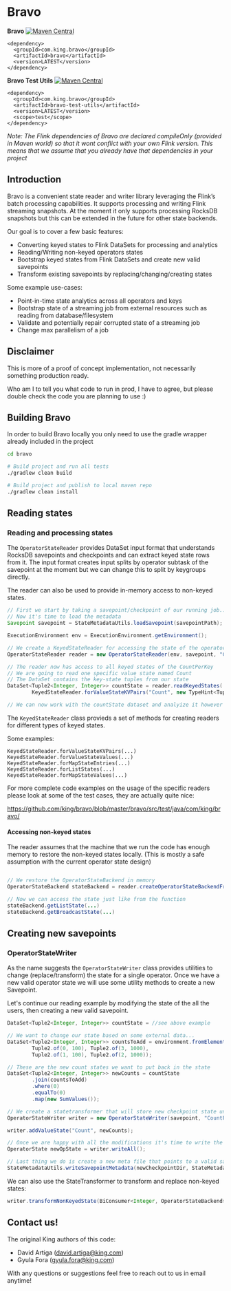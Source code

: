 # Bravo

**Bravo** [![Maven Central](https://maven-badges.herokuapp.com/maven-central/com.king.bravo/bravo/badge.svg)](https://maven-badges.herokuapp.com/maven-central/com.king.bravo/bravo)

```
<dependency>
  <groupId>com.king.bravo</groupId>
  <artifactId>bravo</artifactId>
  <version>LATEST</version>
</dependency>
```

**Bravo Test Utils** [![Maven Central](https://maven-badges.herokuapp.com/maven-central/com.king.bravo/bravo-test-utils/badge.svg)](https://maven-badges.herokuapp.com/maven-central/com.king.bravo/bravo-test-utils)

```
<dependency>
  <groupId>com.king.bravo</groupId>
  <artifactId>bravo-test-utils</artifactId>
  <version>LATEST</version>
  <scope>test</scope>
</dependency>
```

*Note: The Flink dependencies of Bravo are declared compileOnly (provided in Maven world) so that it wont conflict with your own Flink version. This means that we assume that you already have that dependencies in your project*

## Introduction

Bravo is a convenient state reader and writer library leveraging the Flink’s
batch processing capabilities. It supports processing and writing Flink streaming snapshots.
At the moment it only supports processing RocksDB snapshots but this can be extended in the future for other state backends.

Our goal is to cover a few basic features:
 - Converting keyed states to Flink DataSets for processing and analytics
 - Reading/Writing non-keyed operators states
 - Bootstrap keyed states from Flink DataSets and create new valid savepoints
 - Transform existing savepoints by replacing/changing/creating states

Some example use-cases:
 - Point-in-time state analytics across all operators and keys
 - Bootstrap state of a streaming job from external resources such as reading from database/filesystem
 - Validate and potentially repair corrupted state of a streaming job
 - Change max parallelism of a job

## Disclaimer

This is more of a proof of concept implementation, not necessarily something production ready.

Who am I to tell you what code to run in prod, I have to agree, but please double check the code you are planning to use :)

## Building Bravo

In order to build Bravo locally you only need to use the gradle wrapper already included in the project

```bash
cd bravo

# Build project and run all tests
./gradlew clean build

# Build project and publish to local maven repo
./gradlew clean install
```


## Reading states

### Reading and processing states

The `OperatorStateReader` provides DataSet input format that understands RocksDB savepoints and checkpoints and can extract keyed state rows from it. The input format creates input splits by operator subtask of the savepoint at the moment but we can change this to split by keygroups directly.

The reader can also be used to provide in-memory access to non-keyed states.

```java
// First we start by taking a savepoint/checkpoint of our running job...
// Now it's time to load the metadata
Savepoint savepoint = StateMetadataUtils.loadSavepoint(savepointPath);

ExecutionEnvironment env = ExecutionEnvironment.getEnvironment();

// We create a KeyedStateReader for accessing the state of the operator CountPerKey
OperatorStateReader reader = new OperatorStateReader(env, savepoint, "CountPerKey");

// The reader now has access to all keyed states of the CountPerKey
// We are going to read one specific value state named Count
// The DataSet contains the key-state tuples from our state
DataSet<Tuple2<Integer, Integer>> countState = reader.readKeyedStates(
		KeyedStateReader.forValueStateKVPairs("Count", new TypeHint<Tuple2<Integer, Integer>>() {}));

// We can now work with the countState dataset and analyize it however we want :)
```

The `KeyedStateReader` class provieds a set of methods for creating readers for different types of keyed states.

Some examples:

```
KeyedStateReader.forValueStateKVPairs(...)
KeyedStateReader.forValueStateValues(...)
KeyedStateReader.forMapStateEntries(...)
KeyedStateReader.forListStates(...)
KeyedStateReader.forMapStateValues(...)
```

For more complete code examples on the usage of the specific readers please look at some of the test cases, they are actually quite nice:

https://github.com/king/bravo/blob/master/bravo/src/test/java/com/king/bravo/

#### Accessing non-keyed states

The reader assumes that the machine that we run the code has enough memory to restore the non-keyed states locally. (This is mostly a safe assumption with the current operator state design)

```java

// We restore the OperatorStateBackend in memory
OperatorStateBackend stateBackend = reader.createOperatorStateBackendFromSnapshot(0);

// Now we can access the state just like from the function
stateBackend.getListState(...)
stateBackend.getBroadcastState(...)

```
## Creating new savepoints

### OperatorStateWriter

As the name suggests the `OperatorStateWriter` class provides utilities to change (replace/transform) the state for a single operator. Once we have a new valid operator state we will use some utility methods to create a new Savepoint.

Let's continue our reading example by modifying the state of the all the users, then creating a new valid savepoint.
```java
DataSet<Tuple2<Integer, Integer>> countState = //see above example

// We want to change our state based on some external data...
DataSet<Tuple2<Integer, Integer>> countsToAdd = environment.fromElements(
        Tuple2.of(0, 100), Tuple2.of(3, 1000),
        Tuple2.of(1, 100), Tuple2.of(2, 1000));

// These are the new count states we want to put back in the state
DataSet<Tuple2<Integer, Integer>> newCounts = countState
        .join(countsToAdd)
        .where(0)
        .equalTo(0)
		.map(new SumValues());

// We create a statetransformer that will store new checkpoint state under the newCheckpointDir base directory
OperatorStateWriter writer = new OperatorStateWriter(savepoint, "CountPerKey",  newCheckpointDir);

writer.addValueState("Count", newCounts);

// Once we are happy with all the modifications it's time to write the states to the persistent store
OperatorState newOpState = writer.writeAll();

// Last thing we do is create a new meta file that points to a valid savepoint
StateMetadataUtils.writeSavepointMetadata(newCheckpointDir, StateMetadataUtils.createNewSavepoint(savepoint, newOpState));
```

We can also use the StateTransformer to transform and replace non-keyed states:

```java
writer.transformNonKeyedState(BiConsumer<Integer, OperatorStateBackend> transformer);
```

## Contact us!

The original King authors of this code:
 - David Artiga (david.artiga@king.com)
 - Gyula Fora (gyula.fora@king.com)

With any questions or suggestions feel free to reach out to us in email anytime!
